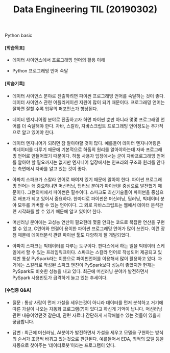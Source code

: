 ﻿---
layout: post
title: "Data Engineering TIL (20190302)"
tags: [Data Engineering]
comments: true
---

Python basic


#### [학습목표]

- 데이터 사이언스에서 프로그래밍 언어의 활용 이해


- Python 프로그래밍 언어 숙달


#### [학습기록]


- 데이터 사이언스 분야로 진출하려면 파이썬 프로그래밍 언어를 숙달하는 것이 좋다. 데이터 사이언스 관련 어플리케이션 지원이 많이 되기 때문이다. 프로그래밍 언어는 잘하면 잘할 수록 업무의 퍼포먼스가 향상된다. 


- 데이터 엔지니어링 분야로 진출하고자 하면 파이썬 뿐만 아니라 몇몇 프로그래밍 언어를 더 숙달해야 한다. 자바, 스칼라, 자바스크립트 프로그래밍 언어정도는 추가적으로 알고 있어야 한다. 


- 데이터 엔지니어가 되려면 참 알아야할 것이 많다. 예를들어 데이터 엔지니어링은 빅데이터를 다루기 때문에 기본적으로 하둡의 원리를 알아야하는데 자바 프로그래밍 언어로 만들어졌기 때문이다. 하둡 사용자 입장에서는 굳이 자바프로그래밍 언어를 알아야 할 필요까지는 없지만 엔지니어 입장에서는 인프라의 구조와 원리를 안다는 측면에서 자바를 알고 있는 것이 좋다.


- 아파치 스파크가 스칼라 언어로 짜여져 있기 때문에 알아야 한다. 파이썬 프로그래밍 언어는 왜 중요하냐면 머신러닝, 딥러닝 분야가 파이썬을 중심으로 발전했기 때문이다. 그런의미에서 파이썬은 필수이다. 스파크도 최신기술들이 파이썬을 중심으로 배포가 되고 있어서 중요하다. 한마디로 파이썬은 머신러닝, 딥러닝, 빅데이터 분야 모두를 커버할 수 있는 언어이다. 그 외로 자바스크립트는 웹에서 데이터 분석관련 시각화를 할 수 있기 때문에 알고 있어야 한다.


- 머신러닝 분야에는 고성능 연산이 필요한데 몇줄 안되는 코드로 복잡한 연산을 구현할 수 있고,  C언어와 연결이 용이한 파이썬 프로그래밍 언어가 많이 쓰인다. 이런 장점 때문에 데이터분석 관련 파이썬 툴도 다양하게 잘 개발되었다.


- 아파치 스파크는 빅데이터를 다루는 도구이다. 판다스에서 하는 일을 빅데이터 스케일에서 할 수 있는 프레임워크이다. 스파크는 스칼라 언어로 작성되어 제공되고 있지만 통상 PySpark라는 이름으로 파이썬언어를 이용해서 많이 활용하고 있다. 과거에는 스칼라로 작성된 스파크 엔진이 PySpark보다 성능이 좋았지만 현재는 PySpark도 비슷한 성능을 내고 있다. 최근에 머신러닝 분야가 발전하면서 PySpark 사용빈도가 급격하게 늘고 있는 추세이다.


#### [수업중 Q&A]

- 질문 : 통상 사람이 먼저 가설을 세우는것이 아니라 데이터를 먼저 분석하고 거기에 따른 가설이 나오는 자동화 프로그램(?)이 있다고 하신게 기억이 납니다. 머신러닝 관련 내용이었던것 같은데, 관련 자료나 간단하게 시작해볼수 있는 것들이 있을지 궁금합니다.


- 답변 : 최근에 머신러닝, AI분야가 발전하면서 가설을 세우고 모델을 구현하는 방식의 순서가 조금씩 바뀌고 있는것으로 판단된다. 예를들어서 EDA, 최적의 모델 등을 자동으로 찾아주는 ‘데이터로봇’이라는 프로그램이 있다.
